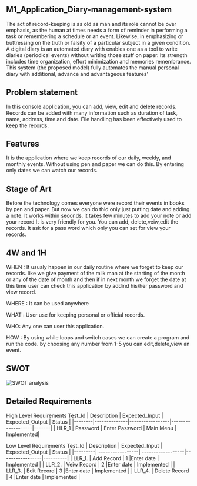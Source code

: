 ## M1_Application_Diary-management-system

The act of record-keeping is as old as man and its role cannot be over emphasis, as the human at times needs a form of reminder in performing a task or remembering a schedule or an event. Likewise, in emphasizing or buttressing on the truth or falsity of a particular subject in a given condition. A digital diary is an automated diary with enables one as a tool to write diaries (periodical events) without writing those stuff on paper. Its strength includes time organization, effort minimization and memories remembrance. 
This system (the proposed model) fully automates the manual personal diary with additional, advance and advantageous features'


## Problem statement

In this console application, you can add, view, edit and delete records. Records can be added with many information such as duration of task, name, address, time and date. File handling has been effectively used to keep the records.

## Features

It is the application where we keep records of our daily, weekly, and monthly events.
Without using pen and paper we can do this.
By entering only dates we can watch our records.

## Stage of Art

Before the technology comes everyone were record their events in books by pen and paper.
But now we can do thid only just putting date and adding a note.
It  works within seconds.
it takes few minutes to add your note or add your record
It is very friendly for you. You can add, delete,veiw,edit the records. It ask for a pass word which only you can set for view your records.


## 4W and 1H 

WHEN :
It usualy happen in our daily routine where we forget to keep our records.
like we give payment of the milk man at the starting of the month or any of the date of month and then if in next month we forget the date at this time user can check this
application by addind his/her password and view record.

WHERE :
It can be used anywhere

WHAT :
User use for keeping personal or official records.

WHO: Any one can user this application.

HOW : 
By using while loops and switch cases we can create a program and run the code.
by choosing any number from 1-5 you can edit,delete,view an event.

 
## SWOT 
![SWOT analysis](https://user-images.githubusercontent.com/94162941/142772652-92f1e02f-0e51-4f36-aaca-e2cf07d7f001.jpg)

## Detailed Requirements

High Level Requirements
Test_Id  | Description  | Expected_Input  | Expected_Output  | Status |
|--------|--------------|-----------------|-------------------|-------|
| HLR_1     |  Password     | Enter Password  | Main Menu     |  Implemented|


Low Level Requirements
Test_Id  | Description       | Expected_Input   | Expected_Output |  Status   |
|---------| -----------------| ------------------|-----------------|----------|
| LLR_1.     | Add Record        | 1                 |Enter date       |  Implemented |
| LLR_2.     | Veiw Record       | 2                 |Enter date       | Implemented |
| LLR_3.     | Edit Record       | 3                 |Enter date       | Implemented  |
| LLR_4.     | Delete Record     | 4                 |Enter date       |  Implemented  |










 
